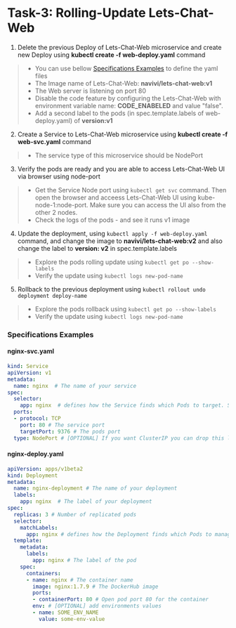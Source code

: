 # Task-3: Rolling-Update Lets-Chat-Web
1. Delete the previous Deploy of Lets-Chat-Web microservice and create new Deploy using **kubectl create -f web-deploy.yaml** command
  > * You can use bellow [Specifications Examples](#specifications-examples) to define the yaml files
  > * The Image name of Lets-Chat-Web:  **navivi/lets-chat-web:v1**
  > * The Web server is listening on port 80
  > * Disable the code feature by configuring the Lets-Chat-Web with environment variable name: **CODE_ENABELED** and value "false".
  > * Add a second label to the pods (in spec.template.labels of web-deploy.yaml) of **version:v1** 
2. Create a Service to Lets-Chat-Web microservice using **kubectl create -f web-svc.yaml** command
  > * The service type of this microservice should be NodePort
3. Verify the pods are ready and you are able to access Lets-Chat-Web UI via browser using node-port
  > * Get the Service Node port using `kubectl get svc` command. Then open the browser and acceess Lets-Chat-Web UI using kube-node-1:node-port.  Make sure you can access the UI also from the other 2 nodes.
  > * Check the logs of the pods - and see it runs v1 image
4. Update the deployment, using `kubectl apply -f web-deploy.yaml` command, and change the image to **navivi/lets-chat-web:v2** and also change the label to **version: v2** in spec.template.labels
  > * Explore the pods rolling update using `kubectl get po --show-labels`
  > * Verify the update using `kubectl logs new-pod-name`
5. Rollback to the previous deployment using `kubectl rollout undo deployment deploy-name`
  > * Explore the pods rollback using `kubectl get po --show-labels`
  > * Verify the update using `kubectl logs new-pod-name`

### Specifications Examples
#### nginx-svc.yaml
```yaml
kind: Service
apiVersion: v1
metadata:
  name: nginx  # The name of your service
spec:
  selector:
    app: nginx  # defines how the Service finds which Pods to target. Should match labels defined in the Pod template
  ports:
  - protocol: TCP
    port: 80 # The service port
    targetPort: 9376 # The pods port
  type: NodePort # [OPTIONAL] If you want ClusterIP you can drop this line 
```
#### nginx-deploy.yaml
```yaml
apiVersion: apps/v1beta2
kind: Deployment
metadata:
  name: nginx-deployment # The name of your deployment
  labels:
    app: nginx  # The label of your deployment
spec:
  replicas: 3 # Number of replicated pods
  selector:
    matchLabels:
      app: nginx # defines how the Deployment finds which Pods to manage. Should match labels defined in the Pod template
  template:
    metadata:
      labels:
        app: nginx # The label of the pod
    spec:
      containers:
      - name: nginx # The container name
        image: nginx:1.7.9 # The DockerHub image
        ports:
        - containerPort: 80 # Open pod port 80 for the container
        env: # [OPTIONAL] add environments values 
        - name: SOME_ENV_NAME
          value: some-env-value
```
